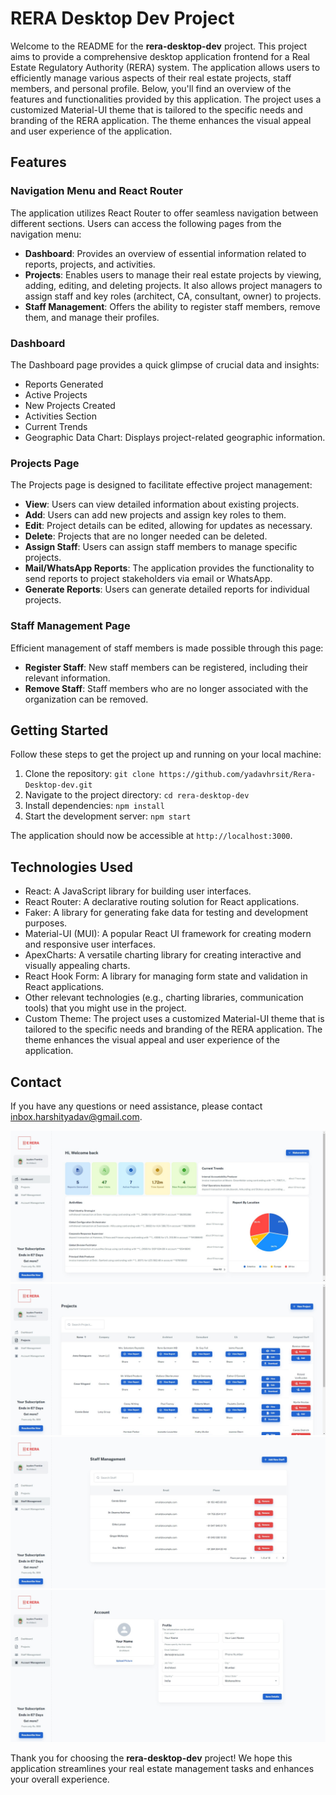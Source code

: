 # RERA Desktop Dev Project

Welcome to the README for the **rera-desktop-dev** project. This project aims to provide a comprehensive desktop application frontend for a Real Estate Regulatory Authority (RERA) system. The application allows users to efficiently manage various aspects of their real estate projects, staff members, and personal profile. Below, you'll find an overview of the features and functionalities provided by this application.
The project uses a customized Material-UI theme that is tailored to the specific needs and branding of the RERA application. The theme enhances the visual appeal and user experience of the application.
## Features

### Navigation Menu and React Router
The application utilizes React Router to offer seamless navigation between different sections. Users can access the following pages from the navigation menu:

- **Dashboard**: Provides an overview of essential information related to reports, projects, and activities.
- **Projects**: Enables users to manage their real estate projects by viewing, adding, editing, and deleting projects. It also allows project managers to assign staff and key roles (architect, CA, consultant, owner) to projects.
- **Staff Management**: Offers the ability to register staff members, remove them, and manage their profiles.

### Dashboard
The Dashboard page provides a quick glimpse of crucial data and insights:

- Reports Generated
- Active Projects
- New Projects Created
- Activities Section
- Current Trends
- Geographic Data Chart: Displays project-related geographic information.

### Projects Page
The Projects page is designed to facilitate effective project management:

- **View**: Users can view detailed information about existing projects.
- **Add**: Users can add new projects and assign key roles to them.
- **Edit**: Project details can be edited, allowing for updates as necessary.
- **Delete**: Projects that are no longer needed can be deleted.
- **Assign Staff**: Users can assign staff members to manage specific projects.
- **Mail/WhatsApp Reports**: The application provides the functionality to send reports to project stakeholders via email or WhatsApp.
- **Generate Reports**: Users can generate detailed reports for individual projects.

### Staff Management Page
Efficient management of staff members is made possible through this page:

- **Register Staff**: New staff members can be registered, including their relevant information.
- **Remove Staff**: Staff members who are no longer associated with the organization can be removed.

## Getting Started

Follow these steps to get the project up and running on your local machine:

1. Clone the repository: `git clone https://github.com/yadavhrsit/Rera-Desktop-dev.git`
2. Navigate to the project directory: `cd rera-desktop-dev`
3. Install dependencies: `npm install`
4. Start the development server: `npm start`

The application should now be accessible at `http://localhost:3000`.

## Technologies Used

- React: A JavaScript library for building user interfaces.
- React Router: A declarative routing solution for React applications.
- Faker: A library for generating fake data for testing and development purposes.
- Material-UI (MUI): A popular React UI framework for creating modern and responsive user interfaces.
- ApexCharts: A versatile charting library for creating interactive and visually appealing charts.
- React Hook Form: A library for managing form state and validation in React applications.
- Other relevant technologies (e.g., charting libraries, communication tools) that you might use in the project.
- Custom Theme: The project uses a customized Material-UI theme that is tailored to the specific needs and branding of the RERA application. The theme enhances the visual appeal and user experience of the application.

## Contact

If you have any questions or need assistance, please contact [inbox.harshityadav@gmail.com](mailto:inbox.harshityadav@gmail.com).

![Dashboard](screenshots/dashboard.png)
![Projects](screenshots/projects.png)
![Staff Management](screenshots/staff_management.png)
![Account Management](screenshots/account_management.png)

Thank you for choosing the **rera-desktop-dev** project! We hope this application streamlines your real estate management tasks and enhances your overall experience.
